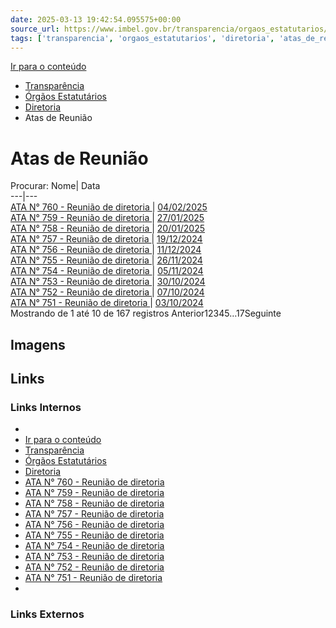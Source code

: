 ```yaml
---
date: 2025-03-13 19:42:54.095575+00:00
source_url: https://www.imbel.gov.br/transparencia/orgaos_estatutarios/diretoria/atas_de_reuniao
tags: ['transparencia', 'orgaos_estatutarios', 'diretoria', 'atas_de_reuniao']
---
```


[](https://www.imbel.gov.br/transparencia/orgaos_estatutarios/diretoria/atas_de_reuniao)
[Ir para o conteúdo](https://www.imbel.gov.br/transparencia/orgaos_estatutarios/diretoria/atas_de_reuniao#conteudo)
  * [ Transparência](https://www.imbel.gov.br/transparencia)
  * [ Órgãos Estatutários](https://www.imbel.gov.br/transparencia/orgaos_estatutarios)
  * [ Diretoria](https://www.imbel.gov.br/transparencia/orgaos_estatutarios/diretoria)
  * Atas de Reunião


# Atas de Reunião
Procurar:
Nome| Data  
---|---  
[ ATA N° 760 - Reunião de diretoria ](https://www.imbel.gov.br/storage/transparencia/1739882725.pdf) | [04/02/2025](https://www.imbel.gov.br/storage/transparencia/1739882725.pdf)  
[ ATA N° 759 - Reunião de diretoria ](https://www.imbel.gov.br/storage/transparencia/1739882902.pdf) | [27/01/2025](https://www.imbel.gov.br/storage/transparencia/1739882902.pdf)  
[ ATA N° 758 - Reunião de diretoria ](https://www.imbel.gov.br/storage/transparencia/1739883014.pdf) | [20/01/2025](https://www.imbel.gov.br/storage/transparencia/1739883014.pdf)  
[ ATA N° 757 - Reunião de diretoria ](https://www.imbel.gov.br/storage/transparencia/1737567539.pdf) | [19/12/2024](https://www.imbel.gov.br/storage/transparencia/1737567539.pdf)  
[ ATA N° 756 - Reunião de diretoria ](https://www.imbel.gov.br/storage/transparencia/1737567437.pdf) | [11/12/2024](https://www.imbel.gov.br/storage/transparencia/1737567437.pdf)  
[ ATA N° 755 - Reunião de diretoria ](https://www.imbel.gov.br/storage/transparencia/1737379734.pdf) | [26/11/2024](https://www.imbel.gov.br/storage/transparencia/1737379734.pdf)  
[ ATA N° 754 - Reunião de diretoria ](https://www.imbel.gov.br/storage/transparencia/1732129296.pdf) | [05/11/2024](https://www.imbel.gov.br/storage/transparencia/1732129296.pdf)  
[ ATA N° 753 - Reunião de diretoria ](https://www.imbel.gov.br/storage/transparencia/1731516816.pdf) | [30/10/2024](https://www.imbel.gov.br/storage/transparencia/1731516816.pdf)  
[ ATA N° 752 - Reunião de diretoria ](https://www.imbel.gov.br/storage/transparencia/1729790422.pdf) | [07/10/2024](https://www.imbel.gov.br/storage/transparencia/1729790422.pdf)  
[ ATA N° 751 - Reunião de diretoria ](https://www.imbel.gov.br/storage/transparencia/1729790992.pdf) | [03/10/2024](https://www.imbel.gov.br/storage/transparencia/1729790992.pdf)  
Mostrando de 1 até 10 de 167 registros
Anterior12345…17Seguinte
[ ](https://www.imbel.gov.br/transparencia/orgaos_estatutarios/diretoria/atas_de_reuniao#home)


## Imagens



## Links

### Links Internos

- [](https://www.imbel.gov.br/transparencia/orgaos_estatutarios/diretoria/atas_de_reuniao)
- [Ir para o conteúdo](https://www.imbel.gov.br/transparencia/orgaos_estatutarios/diretoria/atas_de_reuniao#conteudo)
- [Transparência](https://www.imbel.gov.br/transparencia)
- [Órgãos Estatutários](https://www.imbel.gov.br/transparencia/orgaos_estatutarios)
- [Diretoria](https://www.imbel.gov.br/transparencia/orgaos_estatutarios/diretoria)
- [ATA N° 760 - Reunião de diretoria](https://www.imbel.gov.br/storage/transparencia/1739882725.pdf)
- [ATA N° 759 - Reunião de diretoria](https://www.imbel.gov.br/storage/transparencia/1739882902.pdf)
- [ATA N° 758 - Reunião de diretoria](https://www.imbel.gov.br/storage/transparencia/1739883014.pdf)
- [ATA N° 757 - Reunião de diretoria](https://www.imbel.gov.br/storage/transparencia/1737567539.pdf)
- [ATA N° 756 - Reunião de diretoria](https://www.imbel.gov.br/storage/transparencia/1737567437.pdf)
- [ATA N° 755 - Reunião de diretoria](https://www.imbel.gov.br/storage/transparencia/1737379734.pdf)
- [ATA N° 754 - Reunião de diretoria](https://www.imbel.gov.br/storage/transparencia/1732129296.pdf)
- [ATA N° 753 - Reunião de diretoria](https://www.imbel.gov.br/storage/transparencia/1731516816.pdf)
- [ATA N° 752 - Reunião de diretoria](https://www.imbel.gov.br/storage/transparencia/1729790422.pdf)
- [ATA N° 751 - Reunião de diretoria](https://www.imbel.gov.br/storage/transparencia/1729790992.pdf)
- [](https://www.imbel.gov.br/transparencia/orgaos_estatutarios/diretoria/atas_de_reuniao#home)

### Links Externos


